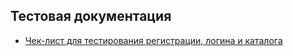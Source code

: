 ## Тестовая документация

* [Чек-лист для тестирования регистрации, логина и каталога](https://docs.google.com/spreadsheets/d/10i4_BSqf23ZDD2MD6eVxrBoZUTc2AM6gHe4XPBIuJm0/edit?usp=sharing)
